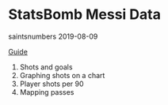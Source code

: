 StatsBomb Messi Data
================
saintsnumbers
2019-08-09

[Guide](http://statsbomb.com/wp-content/uploads/2019/07/Using-StatsBomb-Data-In-R-English.pdf)

1.  Shots and goals
2.  Graphing shots on a chart
3.  Player shots per 90
4.  Mapping passes
